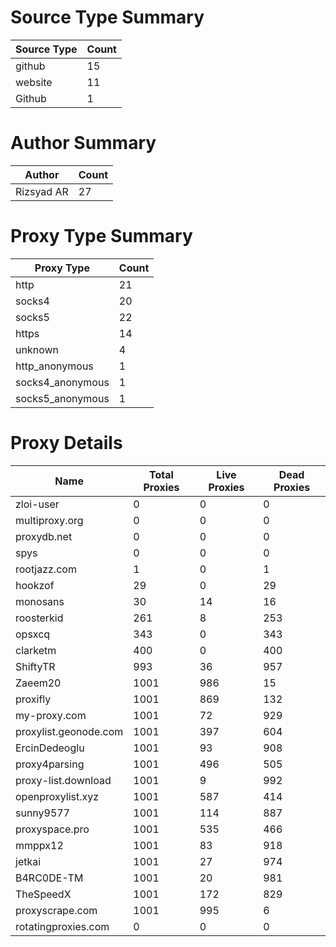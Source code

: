 # Source Type Summary

| Source Type | Count |
|-------------|-------|
| github | 15 |
| website | 11 |
| Github | 1 |


# Author Summary

| Author | Count |
|--------|-------|
| Rizsyad AR | 27 |


# Proxy Type Summary

| Proxy Type | Count |
|------------|-------|
| http | 21 |
| socks4 | 20 |
| socks5 | 22 |
| https | 14 |
| unknown | 4 |
| http_anonymous | 1 |
| socks4_anonymous | 1 |
| socks5_anonymous | 1 |


# Proxy Details

| Name | Total Proxies | Live Proxies | Dead Proxies |
|------|---------------|--------------|---------------|
| zloi-user | 0 | 0 | 0 |
| multiproxy.org | 0 | 0 | 0 |
| proxydb.net | 0 | 0 | 0 |
| spys | 0 | 0 | 0 |
| rootjazz.com | 1 | 0 | 1 |
| hookzof | 29 | 0 | 29 |
| monosans | 30 | 14 | 16 |
| roosterkid | 261 | 8 | 253 |
| opsxcq | 343 | 0 | 343 |
| clarketm | 400 | 0 | 400 |
| ShiftyTR | 993 | 36 | 957 |
| Zaeem20 | 1001 | 986 | 15 |
| proxifly | 1001 | 869 | 132 |
| my-proxy.com | 1001 | 72 | 929 |
| proxylist.geonode.com | 1001 | 397 | 604 |
| ErcinDedeoglu | 1001 | 93 | 908 |
| proxy4parsing | 1001 | 496 | 505 |
| proxy-list.download | 1001 | 9 | 992 |
| openproxylist.xyz | 1001 | 587 | 414 |
| sunny9577 | 1001 | 114 | 887 |
| proxyspace.pro | 1001 | 535 | 466 |
| mmppx12 | 1001 | 83 | 918 |
| jetkai | 1001 | 27 | 974 |
| B4RC0DE-TM | 1001 | 20 | 981 |
| TheSpeedX | 1001 | 172 | 829 |
| proxyscrape.com | 1001 | 995 | 6 |
| rotatingproxies.com | 0 | 0 | 0 |
